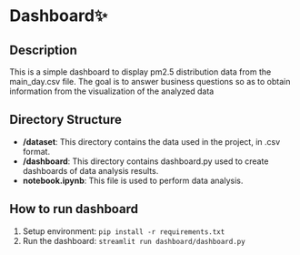 # Dashboard✨

## Description
This is a simple dashboard to display pm2.5 distribution data from the main_day.csv file. The goal is to answer business questions so as to obtain information from the visualization of the analyzed data

## Directory Structure
- **/dataset**: This directory contains the data used in the project, in .csv format.
- **/dashboard**: This directory contains dashboard.py used to create dashboards of data analysis results.
- **notebook.ipynb**: This file is used to perform data analysis.

## How to run dashboard
1. Setup environment: `pip install -r requirements.txt`
2. Run the dashboard: `streamlit run dashboard/dashboard.py`
